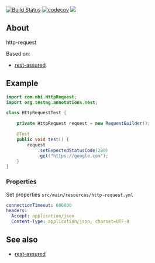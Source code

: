 [![Build Status](https://travis-ci.org/mbi88/http-request.svg?branch=master)](https://travis-ci.org/mbi88/http-request)
[![codecov](https://codecov.io/gh/mbi88/http-request/branch/master/graph/badge.svg)](https://codecov.io/gh/mbi88/http-request)
[![](https://jitpack.io/v/mbi88/http-request.svg)](https://jitpack.io/#mbi88/http-request)


## About
http-request

Based on:
- <a href="https://github.com/rest-assured/rest-assured">rest-assured</a> 

## Example

```java
import com.mbi.HttpRequest;
import org.testng.annotations.Test;

class HttpRequestTest {

    private HttpRequest request = new RequestBuilder();

    @Test
    public void test() {
        request
            .setExpectedStatusCode(200)
            .get("https://google.com");
    }
}
```

### Properties
Set properties `src/main/resources/http-request.yml`

```yaml
connectionTimeout: 600000
headers:
  Accept: application/json
  Content-Type: application/json; charset=UTF-8
```

## See also
- <a href="https://github.com/rest-assured/rest-assured">rest-assured</a>